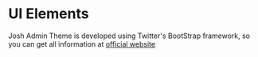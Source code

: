 # UI Elements
Josh Admin Theme is developed using Twitter's BootStrap framework, so you can get all information at [official website](http://getbootstrap.com)
